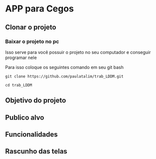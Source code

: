 # APP para Cegos

## Clonar o projeto

### Baixar o projeto no pc

Isso serve para você possuir o projeto no seu computador e conseguir programar nele

Para isso coloque os seguintes comando em seu git bash

```
git clone https://github.com/paulatalim/trab_LDDM.git
```
```
cd trab_LDDM
```

## Objetivo do projeto

## Publico alvo

## Funcionalidades

## Rascunho das telas